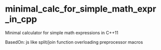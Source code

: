 # minimal_calc_for_simple_math_expr_in_cpp
Minimal calculator for simple math expressions in C++11

BasedOn:
  js like split/join 
  function overloading 
  preprocessor macros
